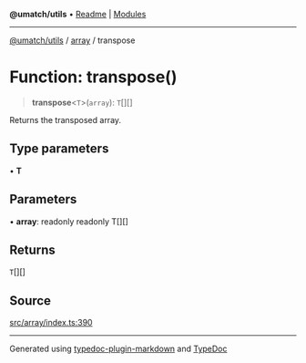 **@umatch/utils** • [Readme](../../index.md) \| [Modules](../../modules.md)

***

[@umatch/utils](../../modules.md) / [array](../index.md) / transpose

# Function: transpose()

> **transpose**\<`T`\>(`array`): `T`[][]

Returns the transposed array.

## Type parameters

• **T**

## Parameters

• **array**: readonly readonly T[][]

## Returns

`T`[][]

## Source

[src/array/index.ts:390](https://github.com/umatch-oficial/utils/blob/0b3210d/src/array/index.ts#L390)

***

Generated using [typedoc-plugin-markdown](https://www.npmjs.com/package/typedoc-plugin-markdown) and [TypeDoc](https://typedoc.org/)
